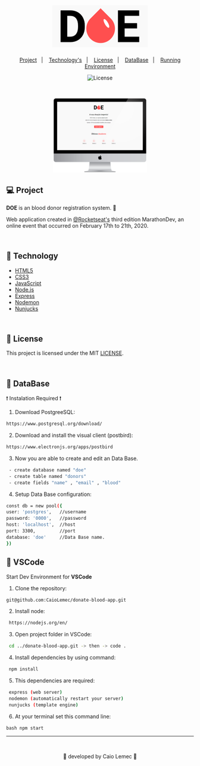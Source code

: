 <h1 align="center">
    <img alt="logo" title="donate" src="./public/logo.png" />
</h1>

<p align="center">
  <a href="#-Project">Project</a>&nbsp;&nbsp;&nbsp;|&nbsp;&nbsp;&nbsp;
  <a href="#-Technology">Technology's</a>&nbsp;&nbsp;&nbsp;|&nbsp;&nbsp;&nbsp;
  <a href="#-License">License</a>&nbsp;&nbsp;&nbsp;|&nbsp;&nbsp;&nbsp;
  <a href="#-DataBase">DataBase</a>&nbsp;&nbsp;&nbsp;|&nbsp;&nbsp;&nbsp;
  <a href="#-VSCode">Running Environment</a>
</p>

<p align="center">
  <img  src="https://img.shields.io/static/v1?label=license&message=MIT&color=red&labelColor=purple" alt="License">
</p>

<br>

<p align="center">
  <img alt="mockup" src="./public/mockup.png" width="50%">
</p>

## 💻 Project

<strong>DOE</strong> is an blood donor registration system. 💉

Web application created in [@Rocketseat's](https://github.com/Rocketseat) third edition MarathonDev, an online event that occurred on February 17th to 21th, 2020.

<br>

## 📀 Technology

- [HTML5](https://developer.mozilla.org/en-US/docs/Web/Guide/HTML/HTML5)
- [CSS3](https://developer.mozilla.org/en-US/docs/Archive/CSS3)
- [JavaScript](https://developer.mozilla.org/en-US/docs/Web/JavaScript)
- [Node.js](https://nodejs.org/en/)
- [Express](https://expressjs.com/pt-br/)
- [Nodemon](https://www.npmjs.com/package/nodemon)
- [Nunjucks](https://www.npmjs.com/package/nunjucks)

<br>

## 📕 License

This project is licensed under the MIT [LICENSE](LICENSE.md).

<br>

## 📂 DataBase

❗ Instalation Required ❗ 

1. Download PostgreeSQL:
```bash 
https://www.postgresql.org/download/
```
2. Download and install the visual client (postbird):
```bash 
https://www.electronjs.org/apps/postbird
```
3. Now you are able to create and edit an Data Base.
```bash 
 - create database named "doe"
 - create table named "donors"
 - create fields "name" , "email" , "blood"
```
4. Setup Data Base configuration:
```bash
const db = new pool({   
user: 'postgres',   //username   
password: '0000',   //password   
host: 'localhost',  //host 
port: 3300,         //port  
database: 'doe'     //Data Base name.
})
```
## 💎 VSCode

Start Dev Environment for <strong>VSCode</strong>

1. Clone the repository: 
```bash 
git@github.com:CaioLemec/donate-blood-app.git
```
2. Install node: 
```bash
 https://nodejs.org/en/
 ```
3. Open project folder in VSCode:
```bash
 cd ../donate-blood-app.git -> then -> code .
 ```
4. Install dependencies by using command:
```bash
 npm install
 ```
5. This dependencies are required:
```bash
 express (web server)
 nodemon (automatically restart your server)
 nunjucks (template engine)
 ```
6. At your terminal set this command line:
```
bash npm start
```
<hr>
<br>

<p align="center">🎈 developed by Caio Lemec 🎈 </p>

